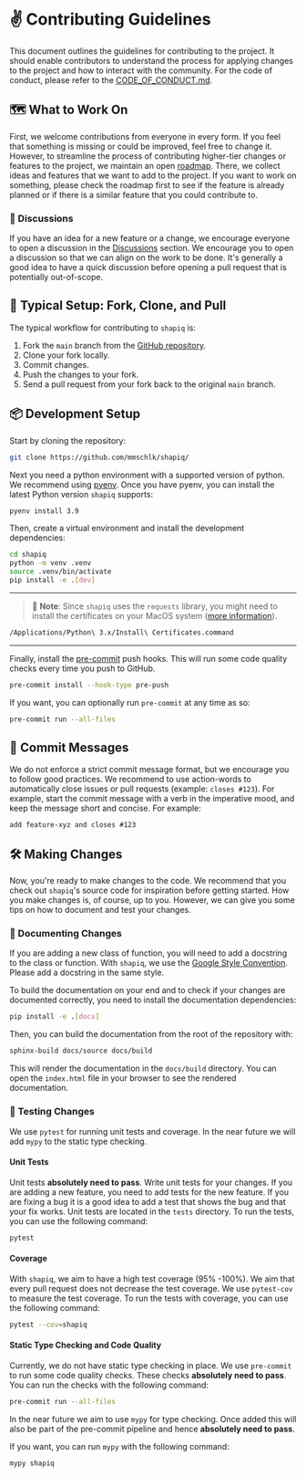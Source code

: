 # ✌️ Contributing Guidelines

This document outlines the guidelines for contributing to the project. It should enable contributors
to understand the process for applying changes to the project and how to interact with the community.
For the code of conduct, please refer to the [CODE_OF_CONDUCT.md](./CODE_OF_CONDUCT.md).

## 🗺️ What to Work On
First, we welcome contributions from everyone in every form. If you feel that something is missing
or could be improved, feel free to change it. However, to streamline the process of contributing
higher-tier changes or features to the project, we maintain an open
[roadmap](https://github.com/users/mmschlk/projects/4/views/4). There, we collect ideas and features
that we want to add to the project. If you want to work on something, please check the roadmap first
to see if the feature is already planned or if there is a similar feature that you could contribute
to.

### 🙏 Discussions
If you have an idea for a new feature or a change, we encourage everyone to open a discussion in the
[Discussions](https://github.com/mmschlk/shapiq/discussions/new/choose) section.
We encourage you to open a discussion so that we can align on the work to be done. It's generally a
good idea to have a quick discussion before opening a pull request that is potentially out-of-scope.


## 📝 Typical Setup: Fork, Clone, and Pull

The typical workflow for contributing to `shapiq` is:

1. Fork the `main` branch from the [GitHub repository](https://github.com/mmschlk/shapiq/).
2. Clone your fork locally.
3. Commit changes.
4. Push the changes to your fork.
5. Send a pull request from your fork back to the original `main` branch.

## 📦 Development Setup

Start by cloning the repository:

```sh
git clone https://github.com/mmschlk/shapiq/
```

Next you need a python environment with a supported version of python. We recommend using
[pyenv](https://github.com/pyenv/pyenv-installer). Once you have pyenv, you can install the latest
Python version `shapiq` supports:

```sh
pyenv install 3.9
```

Then, create a virtual environment and install the development dependencies:

```sh
cd shapiq
python -m venv .venv
source .venv/bin/activate
pip install -e .[dev]
```

---
> 📝 **Note**: Since `shapiq` uses the `requests` library, you might need to install the
> certificates on your MacOS system ([more information](https://stackoverflow.com/a/53310545)).
```sh
/Applications/Python\ 3.x/Install\ Certificates.command
```
---

Finally, install the [pre-commit](https://pre-commit.com/) push hooks. This will run some code
quality checks every time you push to GitHub.

```sh
pre-commit install --hook-type pre-push
```

If you want, you can optionally run `pre-commit` at any time as so:

```sh
pre-commit run --all-files
```

## 📝 Commit Messages

We do not enforce a strict commit message format, but we encourage you to follow good practices.
We recommend to use action-words to automatically close issues or pull requests (example: `closes #123`).
For example, start the commit message with a verb in the imperative mood, and keep the message short
and concise. For example:

```
add feature-xyz and closes #123
```

## 🛠️ Making Changes

Now, you're ready to make changes to the code. We recommend that you check out `shapiq`'s source
code for inspiration before getting started. How you make changes is, of course, up to you. However,
we can give you some tips on how to document and test your changes.

### 📖 Documenting Changes
If you are adding a new class of function, you will need to add a docstring to the class or
function. With `shapiq`, we use the [Google Style Convention](https://sphinxcontrib-napoleon.readthedocs.io/en/latest/example_google.html).
Please add a docstring in the same style.

To build the documentation on your end and to check if your changes are documented correctly, you
need to install the documentation dependencies:

```sh
pip install -e .[docs]
```

Then, you can build the documentation from the root of the repository with:

```sh
sphinx-build docs/source docs/build
```

This will render the documentation in the `docs/build` directory. You can open the `index.html` file
in your browser to see the rendered documentation.

### 🎯 Testing Changes

We use `pytest` for running unit tests and coverage. In the near future we will add `mypy` to the
static type checking.

#### Unit Tests

Unit tests **absolutely need to pass**. Write unit tests for your changes. If you are adding a new
feature, you need to add tests for the new feature. If you are fixing a bug it is a good idea to add
a test that shows the bug and that your fix works.
Unit tests are located in the `tests` directory. To run the tests, you can use the following command:

```sh
pytest
```

#### Coverage

With `shapiq`, we aim to have a high test coverage (95% -100%). We aim that every pull request does
not decrease the test coverage.
We use `pytest-cov` to measure the test coverage. To run the tests with coverage, you can use the
following command:

```sh
pytest --cov=shapiq
```

#### Static Type Checking and Code Quality

Currently, we do not have static type checking in place. We use `pre-commit` to run some code quality
checks. These checks **absolutely need to pass**. You can run the checks with the following command:

```sh
pre-commit run --all-files
```

In the near future we aim to use `mypy` for type checking. Once added this will also be part of the
pre-commit pipeline and hence **absolutely need to pass**.

If you want, you can run `mypy` with the following command:

```sh
mypy shapiq
```
